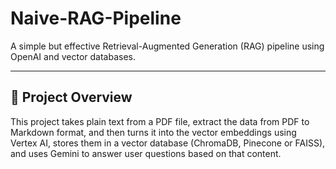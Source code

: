 
# Naive-RAG-Pipeline

A simple but effective Retrieval-Augmented Generation (RAG) pipeline using OpenAI and vector databases.

---

## 🚀 Project Overview

This project takes plain text from a PDF file, extract the data from PDF to Markdown format, and then turns it into the vector embeddings using Vertex AI, stores them in a vector database (ChromaDB, Pinecone or FAISS), and uses Gemini to answer user questions based on that content.


